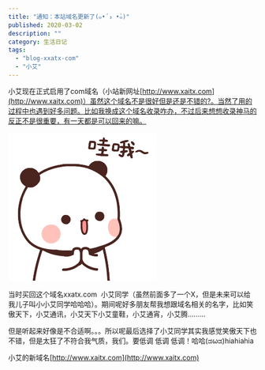 ```yaml
---
title: "通知：本站域名更新了(๑•́ ₃ •̀๑)"
published: 2020-03-02
description: ""
category: 生活日记
tags: 
  - "blog-xxatx-com"
  - "小艾"
---
```


小艾现在正式启用了com域名（小站新网址[http://www.xaitx.com](http://www.xaitx.com)）虽然这个域名不是很好但是还是不错的?。当然了用的过程中也遇到好多问题。比如我换成这个域名收录咋办，不过后来想想收录神马的反正不是很重要，有一天都是可以回来的嘛。

![](assets/71a2cd11385e3c4.gif)

当时买回这个域名xxatx.com  小艾同学（虽然前面多了一个X，但是未来可以给我儿子叫小小艾同学哈哈哈）。期间呢好多朋友帮我想跟域名相关的名字，比如笑傲天下，小艾通讯，小艾天下小艾童鞋，小艾通宵，小艾腾.........

但是听起来好像是不合适啊。。。所以呢最后选择了小艾同学其实我感觉笑傲天下也不错，但是太狂了不符合我气质，我们。要低调 低调 低调！哈哈(ಡωಡ)hiahiahia

小艾的新域名[http://www.xaitx.com](http://www.xaitx.com)
